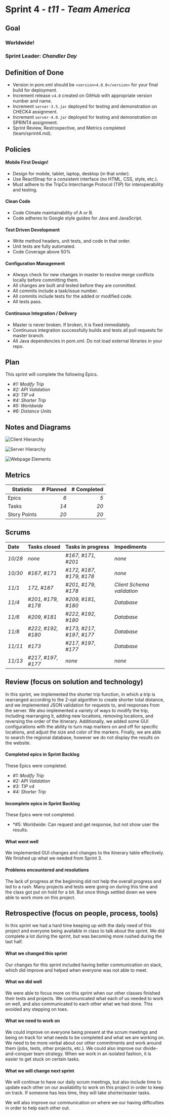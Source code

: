 # Sprint 4 - *t11* - *Team America*

## Goal

### Worldwide!
### Sprint Leader: *Chandler Day*

## Definition of Done

* Version in pom.xml should be `<version>4.0.0</version>` for your final build for deployment.
* Increment release `v4.0` created on GitHub with appropriate version number and name.
* Increment `server-3.5.jar` deployed for testing and demonstration on CHECK4 assignment.
* Increment `server-4.0.jar` deployed for testing and demonstration on SPRINT4 assignment.
* Sprint Review, Restrospective, and Metrics completed (team/sprint4.md).


## Policies

#### Mobile First Design!
* Design for mobile, tablet, laptop, desktop (in that order).
* Use ReactStrap for a consistent interface (no HTML, CSS, style, etc.).
* Must adhere to the TripCo Interchange Protocol (TIP) for interoperability and testing.
#### Clean Code
* Code Climate maintainability of A or B.
* Code adheres to Google style guides for Java and JavaScript.
#### Test Driven Development
* Write method headers, unit tests, and code in that order.
* Unit tests are fully automated.
* Code Coverage above 50%
#### Configuration Management
* Always check for new changes in master to resolve merge conflicts locally before committing them.
* All changes are built and tested before they are committed.
* All commits include a task/issue number.
* All commits include tests for the added or modified code.
* All tests pass.
#### Continuous Integration / Delivery 
* Master is never broken.  If broken, it is fixed immediately.
* Continuous integration successfully builds and tests all pull requests for master branch.
* All Java dependencies in pom.xml.  Do not load external libraries in your repo. 


## Plan

This sprint will complete the following Epics.

* *#1: Modify Trip*
* *#2: API Validation*
* *#3: TIP v4*
* *#4: Shorter Trip*
* *#5: Worldwide*
* *#6: Distance Units*

## Notes and Diagrams

![Client Hierarchy](/team/images/SP4_Client_Hierarchy.jpg?raw=true "Client Hierarchy")

![Server Hierarchy](/team/images/SP4_Server_Hierarchy.jpg?raw=true "Server Hierarchy")

![Webpage Elements](/team/images/SP4_Client_Component_Layout.jpg?raw=true "Webpage Elements")


## Metrics

| Statistic | # Planned | # Completed |
| --- | ---: | ---: |
| Epics | *6* | *5* |
| Tasks |  *14*   | *20* | 
| Story Points |  *20*  | *20* | 


## Scrums

| Date | Tasks closed  | Tasks in progress | Impediments |
| :--- | :--- | :--- | :--- |
| *10/28* | *none* | *#167, #171, #201* | *none* | 
| *10/30* | *#167, #171* | *#172, #187, #179, #178* | *none* | 
| *11/1* | *172, #187* | *#201, #179, #178* | *Client Schema validation* | 
| *11/4* | *#201, #179, #178* | *#209, #181, #180* | *Database* | 
| *11/6* | *#209, #181* | *#222, #192, #180* | *Database* | 
| *11/8* | *#222, #192, #180* | *#173, #217, #197, #177* | *Database* | 
| *11/11* | *#173* | *#217, #197, #177* | *Database* | 
| *11/13* | *#217, #197, #177* | *none* | *none* | 


## Review (focus on solution and technology)

In this sprint, we implemented the shorter trip function, in which a trip is rearranged according to the 2-opt algorithm to create shorter total distance, and we implemented JSON validation for requests to, and responses from the server. We also implemented a variety of ways to modify the trip, including rearranging it, adding new locations, removing locations, and reversing the order of the itinerary. Additionally, we added some GUI configurations with the ability to turn map markers on and off for specific locations, and adjust the size and color of the markers. Finally, we are able to search the regional database, however we do not display the results on the website. 

#### Completed epics in Sprint Backlog 

These Epics were completed.

* *#1: Modify Trip*
* *#2: API Validation*
* *#3: TIP v4*
* *#4: Shorter Trip*

#### Incomplete epics in Sprint Backlog 

These Epics were not completed.

* *#5: Worldwide: Can request and get response, but not show user the results.

#### What went well

We implemented GUI changes and changes to the itinerary table effectively. We finished up what we needed from Sprint 3.

#### Problems encountered and resolutions

The lack of progress at the beginning did not help the overall progress and led to a rush. Many projects and tests were going on during this time and the class got put on hold for a bit. But once things settled down we were able to work more on this project.


## Retrospective (focus on people, process, tools)

In this sprint we had a hard time keeping up with the daily need of this project and everyone being available in class to talk about the sprint. We did complete a lot during the sprint, but was becoming more rushed during the last half.

#### What we changed this sprint

Our changes for this sprint included having better communication on slack, which did improve and helped when everyone was not able to meet.

#### What we did well

We were able to focus more on this sprint when our other classes finished their tests and projects. 
We communicated what each of us needed to work on well, and also communicated to each other what we had done. This avoided any stepping on toes.

#### What we need to work on

We could improve on everyone being present at the scrum meetings and being on track for what needs to be completed and what we are working on. We need to be more verbal about our other commitments and work around them (jobs, tests, other projects, etc.).
We could also improve our divide-and-conquer team strategy. When we work in an isolated fashion, it is easier to get stuck on certain tasks.

#### What we will change next sprint 

We will continue to have our daily scrum meetings, but also include time to update each other on our availability to work on this project in order to keep on track. If someone has less time, they will take shorter/easier tasks.

We will also improve our communication on where we our having difficulties in order to help each other out.
